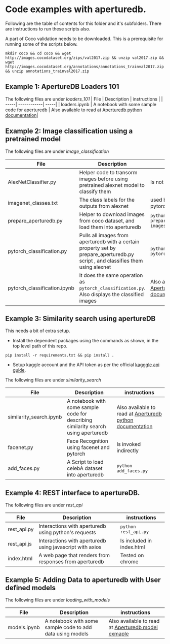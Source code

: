 # Code examples with aperturedb.

Following are the table of contents for this folder and it's subfolders.
There are instructions to run these scripts also.

A part of Coco validation needs to be downloaded.
This is a prerequisite for running some of the scripts below.

```
mkdir coco && cd coco && wget http://images.cocodataset.org/zips/val2017.zip && unzip val2017.zip && wget http://images.cocodataset.org/annotations/annotations_trainval2017.zip && unzip annotations_trainval2017.zip
```

## Example 1: ApertureDB Loaders 101

The following files are under *loaders_101*
| File | Description | instructions |
| -----| ------------| -----|
| loaders.ipynb | A notebook with some sample code for aperturedb | Also available to read at [Aperturedb python documentation](https://python.docs.aperturedata.io/examples/loaders.html)|

## Example 2: Image classification using a pretrained model
The following files are under *image_classification*

| File | Description | instructions |
| -----| ------------| -----|
| AlexNetClassifier.py | Helper code to transorm images before using pretrained alexnet model to classify them | Is not invoked directly |
| imagenet_classes.txt | The class labels for the outputs from alexnet | used by pytorch_classification.py |
| prepare_aperturedb.py | Helper to download images from coco dataset, and load them into aperturedb | ``python prepare_aperturedb.py -images_count 100`` |
| pytorch_classification.py | Pulls all images from aperturedb with a certain property set by prepare_aperturedb.py script , and classifies them using alexnet | ``python pytorch_classification.py`` |
| pytorch_classification.ipynb | It does the same operation as ``pytorch_classification.py``. Also displays the classified images | Also available to read at [Aperturedb python documentation](https://python.docs.aperturedata.io/examples/pytorch_classification.html) |

## Example 3: Similarity search using apertureDB

This needs a bit of extra setup.
- Install the dependent packages using the commands as shown, in the top level path of this repo.
```
pip install -r requirements.txt && pip install .

```
- Setup kaggle account and the API token as per the official [kagggle api guide](https://github.com/Kaggle/kaggle-api).

The following files are under *similarity_search*

| File | Description | instructions |
| -----| ------------| -----|
| similarity_search.ipynb | A notebook with some sample code for describing similarity search using aperturedb | Also available to read at [Aperturedb python documentation](https://python.docs.aperturedata.io/examples/loaders.html)|
| facenet.py | Face Recognition using facenet and pytorch | Is invoked indirectly |
| add_faces.py | A Script to load celebA dataset into aperturedb | ``python add_faces.py``|

## Example 4: REST interface to apertureDB.

The following files are under *rest_api*

| File | Description | instructions |
| -----| ------------| -----|
| rest_api.py | Interactions with aperturedb using python's requests | ``python rest_api.py``|
| rest_api.js | Interactions with aperturedb using javascript with axios | Is included in index.html |
| index.html | A web page that renders from responses from aperturedb | Tested on chrome |

## Example 5: Adding Data to aperturedb with User defined models

The following files are under *loading_with_models*

| File | Description | instructions |
| -----| ------------| -----|
| models.ipynb | A notebook with some sample code to add data using models | Also available to read at [Aperturedb model exmaple](https://python.docs.aperturedata.io/examples/loading.html)|
